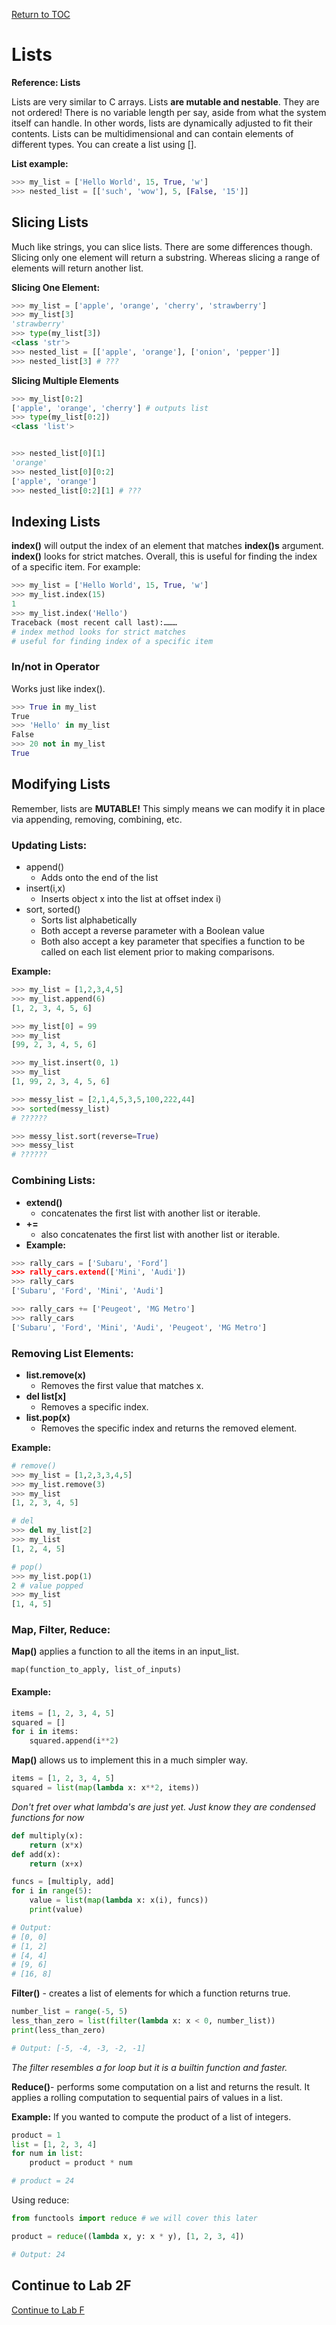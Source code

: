 <a href="https://github.com/CyberTrainingUSAF/07-Python-Programming/blob/master/00-Table-of-Contents.md" rel="Return to TOC"> Return to TOC </a>

# Lists

**Reference: Lists**

Lists are very similar to C arrays. Lists **are mutable and nestable**. They are not ordered! There is no variable length per say, aside from what the system itself can handle. In other words, lists are dynamically adjusted to fit their contents. Lists can be multidimensional and can contain elements of different types. You can create a list using \[\].

**List example:**

```python
>>> my_list = ['Hello World', 15, True, 'w']​
>>> nested_list = [['such', 'wow'], 5, [False, '15']]​
```

## Slicing Lists

Much like strings, you can slice lists. There are some differences though. Slicing only one element will return a substring. Whereas slicing a range of elements will return another list.

**Slicing One Element:**

```python
>>> my_list = ['apple', 'orange', 'cherry', 'strawberry']​
>>> my_list[3]​
'strawberry'​
>>> type(my_list[3])
<class 'str'>
>>> nested_list = [['apple', 'orange'], ['onion', 'pepper']]​
>>> nested_list[3] # ???​
```

**Slicing Multiple Elements**

```python
>>> my_list[0:2]
['apple', 'orange', 'cherry'] # outputs list
>>> type(my_list[0:2])
<class 'list'>


>>> nested_list[0][1]​
'orange'​
>>> nested_list[0][0:2]​
['apple', 'orange']​
>>> nested_list[0:2][1] # ???​
```

## Indexing Lists

**index\(\)** will output the index of an element that matches **index\(\)s** argument. **index\(\)** looks for strict matches. Overall, this is useful for finding the index of a specific item. For example:

```python
>>> my_list = ['Hello World', 15, True, 'w']​
>>> my_list.index(15)​
1​
>>> my_list.index('Hello')​
Traceback (most recent call last):………​
# index method looks for strict matches​
# useful for finding index of a specific item
```

### In/not in Operator

Works just like index\(\).

```python
>>> True in my_list​
True​
>>> 'Hello' in my_list​
False​
>>> 20 not in my_list​
True
```

## Modifying Lists

Remember, lists are **MUTABLE!** This simply means we can modify it in place via appending, removing, combining, etc.

### Updating Lists:

* append\(\)
  * Adds onto the end of the list​
* insert\(i,x\)​
  * Inserts object x into the list at offset index i\)​
* sort, sorted\(\)​
  * Sorts list alphabetically​
  * Both accept a reverse parameter with a Boolean value​
  * Both also accept a key parameter that specifies a function to be called on each list element prior to making comparisons.​

**Example:**

```python
>>> my_list = [1,2,3,4,5]​
>>> my_list.append(6)​
[1, 2, 3, 4, 5, 6]​

>>> my_list[0] = 99​
>>> my_list​
[99, 2, 3, 4, 5, 6]​

>>> my_list.insert(0, 1)​
>>> my_list​
[1, 99, 2, 3, 4, 5, 6]​

>>> messy_list = [2,1,4,5,3,5,100,222,44]​
>>> sorted(messy_list)​
# ??????​

>>> messy_list.sort(reverse=True)​
>>> messy_list​
# ??????​
```

### Combining Lists:

* **extend\(\)​**
  * concatenates the first list with another list or iterable.​
* **+=​**
  * also concatenates the first list with another list or iterable.​
* **Example:**

```python
>>> rally_cars = ['Subaru', 'Ford’]​
>>> rally_cars.extend(['Mini', 'Audi'])​
>>> rally_cars​
['Subaru', 'Ford', 'Mini', 'Audi']​

>>> rally_cars += ['Peugeot', 'MG Metro']​
>>> rally_cars​
['Subaru', 'Ford', 'Mini', 'Audi', 'Peugeot', 'MG Metro']​
```

### Removing List Elements:

* **list.remove\(x\)​**
  * Removes the first value that matches x.​
* **del list\[x\]​**
  * Removes a specific index.​
* **list.pop\(x\)​**
  * Removes the specific index and returns the removed element.​

**Example:**

```python
# remove()​
>>> my_list = [1,2,3,3,4,5]​
>>> my_list.remove(3)​
>>> my_list​
[1, 2, 3, 4, 5]​

# del​
>>> del my_list[2]​
>>> my_list​
[1, 2, 4, 5]​

# pop()​
>>> my_list.pop(1)​
2 # value popped​
>>> my_list​
[1, 4, 5]​
```

### Map, Filter, Reduce:

**Map\(\)** applies a function to all the items in an input\_list.

```text
map(function_to_apply, list_of_inputs)
```

#### Example:

```python
items = [1, 2, 3, 4, 5]
squared = []
for i in items:
    squared.append(i**2)
```

**Map\(\)** allows us to implement this in a much simpler way.

```python
items = [1, 2, 3, 4, 5]
squared = list(map(lambda x: x**2, items))
```

_Don't fret over what lambda's are just yet. Just know they are condensed functions for now_

```python
def multiply(x):
    return (x*x)
def add(x):
    return (x+x)

funcs = [multiply, add]
for i in range(5):
    value = list(map(lambda x: x(i), funcs))
    print(value)

# Output:
# [0, 0]
# [1, 2]
# [4, 4]
# [9, 6]
# [16, 8]
```

**Filter\(\)** - creates a list of elements for which a function returns true.

```python
number_list = range(-5, 5)
less_than_zero = list(filter(lambda x: x < 0, number_list))
print(less_than_zero)

# Output: [-5, -4, -3, -2, -1]
```

_The filter resembles a for loop but it is a builtin function and faster._

**Reduce\(\)**- performs some computation on a list and returns the result. It applies a rolling computation to sequential pairs of values in a list.

**Example:** If you wanted to compute the product of a list of integers.

```python
product = 1
list = [1, 2, 3, 4]
for num in list:
    product = product * num

# product = 24
```

Using reduce:

```python
from functools import reduce # we will cover this later

product = reduce((lambda x, y: x * y), [1, 2, 3, 4])

# Output: 24
```  

## Continue to Lab 2F

<a href="https://github.com/CyberTrainingUSAF/07-Python-Programming/blob/master/02_Data_Types/lab2f.md" rel="Continue to Lab F"> Continue to Lab F </a>

